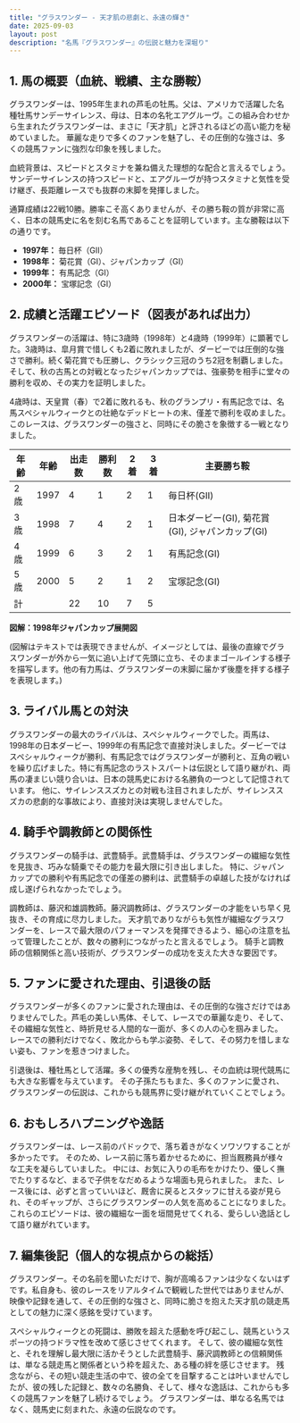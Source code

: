 ```yaml
---
title: "グラスワンダー - 天才肌の悲劇と、永遠の輝き"
date: 2025-09-03
layout: post
description: "名馬『グラスワンダー』の伝説と魅力を深堀り"
---
```


## 1. 馬の概要（血統、戦績、主な勝鞍）

グラスワンダーは、1995年生まれの芦毛の牡馬。父は、アメリカで活躍した名種牡馬サンデーサイレンス、母は、日本の名牝エアグルーヴ。この組み合わせから生まれたグラスワンダーは、まさに「天才肌」と評されるほどの高い能力を秘めていました。  華麗な走りで多くのファンを魅了し、その圧倒的な強さは、多くの競馬ファンに強烈な印象を残しました。

血統背景は、スピードとスタミナを兼ね備えた理想的な配合と言えるでしょう。サンデーサイレンスの持つスピードと、エアグルーヴが持つスタミナと気性を受け継ぎ、長距離レースでも抜群の末脚を発揮しました。

通算成績は22戦10勝。勝率こそ高くありませんが、その勝ち鞍の質が非常に高く、日本の競馬史に名を刻む名馬であることを証明しています。主な勝鞍は以下の通りです。

* **1997年：** 毎日杯（GII）
* **1998年：** 菊花賞（GI）、ジャパンカップ（GI）
* **1999年：** 有馬記念（GI）
* **2000年：** 宝塚記念（GI）


## 2. 成績と活躍エピソード（図表があれば出力）

グラスワンダーの活躍は、特に3歳時（1998年）と4歳時（1999年）に顕著でした。3歳時は、皐月賞で惜しくも2着に敗れましたが、ダービーでは圧倒的な強さで勝利。続く菊花賞でも圧勝し、クラシック三冠のうち2冠を制覇しました。そして、秋の古馬との対戦となったジャパンカップでは、強豪勢を相手に堂々の勝利を収め、その実力を証明しました。

4歳時は、天皇賞（春）で2着に敗れるも、秋のグランプリ・有馬記念では、名馬スペシャルウィークとの壮絶なデッドヒートの末、僅差で勝利を収めました。このレースは、グラスワンダーの強さと、同時にその脆さを象徴する一戦となりました。

| 年齢 | 年齢 | 出走数 | 勝利数 | 2着 | 3着 | 主要勝ち鞍 |
|---|---|---|---|---|---|---|
| 2歳 | 1997 | 4 | 1 | 2 | 1 | 毎日杯(GII) |
| 3歳 | 1998 | 7 | 4 | 2 | 1 | 日本ダービー(GI), 菊花賞(GI), ジャパンカップ(GI) |
| 4歳 | 1999 | 6 | 3 | 2 | 1 | 有馬記念(GI) |
| 5歳 | 2000 | 5 | 2 | 1 | 2 | 宝塚記念(GI) |
| 計 |  | 22 | 10 | 7 | 5 |  |


**図解：1998年ジャパンカップ展開図**

(図解はテキストでは表現できませんが、イメージとしては、最後の直線でグラスワンダーが外から一気に追い上げて先頭に立ち、そのままゴールインする様子を描写します。他の有力馬は、グラスワンダーの末脚に届かず後塵を拝する様子を表現します。)


## 3. ライバル馬との対決

グラスワンダーの最大のライバルは、スペシャルウィークでした。両馬は、1998年の日本ダービー、1999年の有馬記念で直接対決しました。ダービーではスペシャルウィークが勝利、有馬記念ではグラスワンダーが勝利と、互角の戦いを繰り広げました。特に有馬記念のラストスパートは伝説として語り継がれ、両馬の凄まじい競り合いは、日本の競馬史における名勝負の一つとして記憶されています。  他に、サイレンススズカとの対戦も注目されましたが、サイレンススズカの悲劇的な事故により、直接対決は実現しませんでした。


## 4. 騎手や調教師との関係性

グラスワンダーの騎手は、武豊騎手。武豊騎手は、グラスワンダーの繊細な気性を見抜き、巧みな騎乗でその能力を最大限に引き出しました。  特に、ジャパンカップでの勝利や有馬記念での僅差の勝利は、武豊騎手の卓越した技がなければ成し遂げられなかったでしょう。

調教師は、藤沢和雄調教師。藤沢調教師は、グラスワンダーの才能をいち早く見抜き、その育成に尽力しました。  天才肌でありながらも気性が繊細なグラスワンダーを、レースで最大限のパフォーマンスを発揮できるよう、細心の注意を払って管理したことが、数々の勝利につながったと言えるでしょう。  騎手と調教師の信頼関係と高い技術が、グラスワンダーの成功を支えた大きな要因です。


## 5. ファンに愛された理由、引退後の話

グラスワンダーが多くのファンに愛された理由は、その圧倒的な強さだけではありませんでした。芦毛の美しい馬体、そして、レースでの華麗な走り、そして、その繊細な気性と、時折見せる人間的な一面が、多くの人の心を掴みました。  レースでの勝利だけでなく、敗北からも学ぶ姿勢、そして、その努力を惜しまない姿も、ファンを惹きつけました。

引退後は、種牡馬として活躍。多くの優秀な産駒を残し、その血統は現代競馬にも大きな影響を与えています。  その子孫たちもまた、多くのファンに愛され、グラスワンダーの伝説は、これからも競馬界に受け継がれていくことでしょう。


## 6. おもしろハプニングや逸話

グラスワンダーは、レース前のパドックで、落ち着きがなくソワソワすることが多かったです。  そのため、レース前に落ち着かせるために、担当厩務員が様々な工夫を凝らしていました。  中には、お気に入りの毛布をかけたり、優しく撫でたりするなど、まるで子供をなだめるような場面も見られました。  また、レース後には、必ずと言っていいほど、厩舎に戻るとスタッフに甘える姿が見られ、そのギャップが、さらにグラスワンダーの人気を高めることになりました。  これらのエピソードは、彼の繊細な一面を垣間見せてくれる、愛らしい逸話として語り継がれています。


## 7. 編集後記（個人的な視点からの総括）

グラスワンダー。その名前を聞いただけで、胸が高鳴るファンは少なくないはずです。私自身も、彼のレースをリアルタイムで観戦した世代ではありませんが、映像や記録を通して、その圧倒的な強さと、同時に脆さを抱えた天才肌の競走馬としての魅力に深く感銘を受けています。

スペシャルウィークとの死闘は、勝敗を超えた感動を呼び起こし、競馬というスポーツの持つドラマ性を改めて感じさせてくれます。  そして、彼の繊細な気性と、それを理解し最大限に活かそうとした武豊騎手、藤沢調教師との信頼関係は、単なる競走馬と関係者という枠を超えた、ある種の絆を感じさせます。  残念ながら、その短い競走生活の中で、彼の全てを目撃することは叶いませんでしたが、彼の残した記録と、数々の名勝負、そして、様々な逸話は、これからも多くの競馬ファンを魅了し続けるでしょう。  グラスワンダーは、単なる名馬ではなく、競馬史に刻まれた、永遠の伝説なのです。
